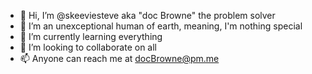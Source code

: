 - 👋 Hi, I’m @skeeviesteve aka "doc Browne" the problem solver
- 👀 I’m an unexceptional human of earth, meaning, I'm nothing special
- 🌱 I’m currently learning everything
- 💞️ I’m looking to collaborate on all
- 📫 Anyone can reach me at docBrowne@pm.me

<!---
skeeviesteve/skeeviesteve is a ✨ special ✨ repository because its `README.md` (this file) appears on your GitHub profile.
You can click the Preview link to take a look at your changes.
--->
